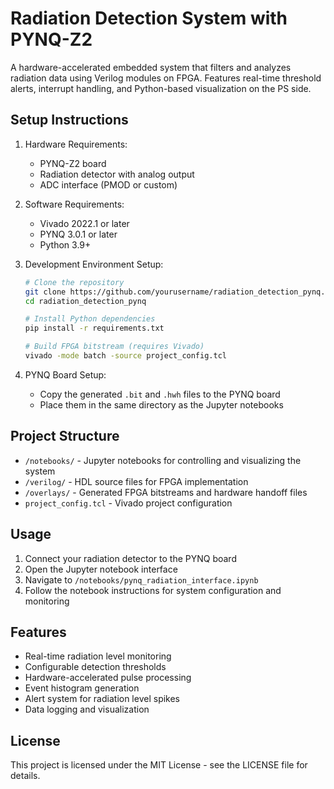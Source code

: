 # Radiation Detection System with PYNQ-Z2

A hardware-accelerated embedded system that filters and analyzes radiation data using Verilog modules on FPGA. Features real-time threshold alerts, interrupt handling, and Python-based visualization on the PS side.

## Setup Instructions

1. Hardware Requirements:
   - PYNQ-Z2 board
   - Radiation detector with analog output
   - ADC interface (PMOD or custom)

2. Software Requirements:
   - Vivado 2022.1 or later
   - PYNQ 3.0.1 or later
   - Python 3.9+

3. Development Environment Setup:
   ```bash
   # Clone the repository
   git clone https://github.com/yourusername/radiation_detection_pynq.git
   cd radiation_detection_pynq

   # Install Python dependencies
   pip install -r requirements.txt

   # Build FPGA bitstream (requires Vivado)
   vivado -mode batch -source project_config.tcl
   ```

4. PYNQ Board Setup:
   - Copy the generated `.bit` and `.hwh` files to the PYNQ board
   - Place them in the same directory as the Jupyter notebooks

## Project Structure

- `/notebooks/` - Jupyter notebooks for controlling and visualizing the system
- `/verilog/` - HDL source files for FPGA implementation
- `/overlays/` - Generated FPGA bitstreams and hardware handoff files
- `project_config.tcl` - Vivado project configuration

## Usage

1. Connect your radiation detector to the PYNQ board
2. Open the Jupyter notebook interface
3. Navigate to `/notebooks/pynq_radiation_interface.ipynb`
4. Follow the notebook instructions for system configuration and monitoring

## Features

- Real-time radiation level monitoring
- Configurable detection thresholds
- Hardware-accelerated pulse processing
- Event histogram generation
- Alert system for radiation level spikes
- Data logging and visualization

## License

This project is licensed under the MIT License - see the LICENSE file for details.
